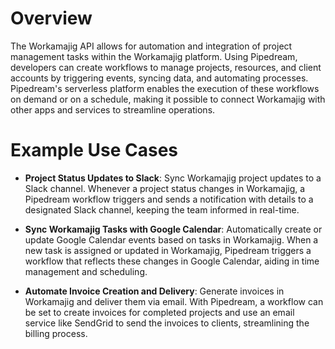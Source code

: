 # Overview

The Workamajig API allows for automation and integration of project management tasks within the Workamajig platform. Using Pipedream, developers can create workflows to manage projects, resources, and client accounts by triggering events, syncing data, and automating processes. Pipedream's serverless platform enables the execution of these workflows on demand or on a schedule, making it possible to connect Workamajig with other apps and services to streamline operations.

# Example Use Cases

- **Project Status Updates to Slack**: Sync Workamajig project updates to a Slack channel. Whenever a project status changes in Workamajig, a Pipedream workflow triggers and sends a notification with details to a designated Slack channel, keeping the team informed in real-time.

- **Sync Workamajig Tasks with Google Calendar**: Automatically create or update Google Calendar events based on tasks in Workamajig. When a new task is assigned or updated in Workamajig, Pipedream triggers a workflow that reflects these changes in Google Calendar, aiding in time management and scheduling.

- **Automate Invoice Creation and Delivery**: Generate invoices in Workamajig and deliver them via email. With Pipedream, a workflow can be set to create invoices for completed projects and use an email service like SendGrid to send the invoices to clients, streamlining the billing process.
